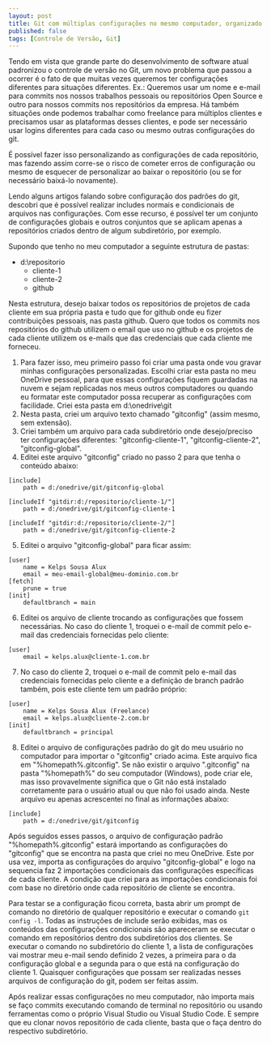 ```yaml
---
layout: post
title: Git com múltiplas configurações no mesmo computador, organizado por subdiretórios
published: false
tags: [Controle de Versão, Git]
---
```


Tendo em vista que grande parte do desenvolvimento de software atual padronizou o controle de versão no Git, um novo problema que passou a ocorrer é o fato de que muitas vezes queremos ter configurações diferentes para situações diferentes. Ex.: Queremos usar um nome e e-mail para commits nos nossos trabalhos pessoais ou repositórios Open Source e outro para nossos commits nos repositórios da empresa. Há também situações onde podemos trabalhar como freelance para múltiplos clientes e precisamos usar as plataformas desses clientes, e pode ser necessário usar logins diferentes para cada caso ou mesmo outras configurações do git.
<!--more-->

É possível fazer isso personalizando as configurações de cada repositório, mas fazendo assim corre-se o risco de cometer erros de configuração ou mesmo de esquecer de personalizar ao baixar o repositório (ou se for necessário baixá-lo novamente).

Lendo alguns artigos falando sobre configuração dos padrões do git, descobri que é possível realizar includes normais e condicionais de arquivos nas configurações. Com esse recurso, é possível ter um conjunto de configurações globais e outros conjuntos que se aplicam apenas a repositórios criados dentro de algum subdiretório, por exemplo.

Supondo que tenho no meu computador a seguinte estrutura de pastas:

- d:\repositorio
	- cliente-1
	- cliente-2
	- github

Nesta estrutura, desejo baixar todos os repositórios de projetos de cada cliente em sua própria pasta e tudo que for github onde eu fizer contribuições pessoais, nas pasta github. Quero que todos os commits nos repositórios do github utilizem o email que uso no github e os projetos de cada cliente utilizem os e-mails que das credenciais que cada cliente me forneceu.

1. Para fazer isso, meu primeiro passo foi criar uma pasta onde vou gravar minhas configurações personalizadas. Escolhi criar esta pasta no meu OneDrive pessoal, para que essas configurações fiquem guardadas na nuvem e sejam replicadas nos meus outros computadores ou quando eu formatar este computador possa recuperar as configurações com facilidade. Criei esta pasta em d:\onedrive\git
2. Nesta pasta, criei um arquivo texto chamado "gitconfig" (assim mesmo, sem extensão).
3. Criei também um arquivo para cada subdiretório onde desejo/preciso ter configurações diferentes: "gitconfig-cliente-1", "gitconfig-cliente-2", "gitconfig-global".
4. Editei este arquivo "gitconfig" criado no passo 2 para que tenha o conteúdo abaixo:

```
[include]
	path = d:/onedrive/git/gitconfig-global

[includeIf "gitdir:d:/repositorio/cliente-1/"]
	path = d:/onedrive/git/gitconfig-cliente-1

[includeIf "gitdir:d:/repositorio/cliente-2/"]
	path = d:/onedrive/git/gitconfig-cliente-2
```

5. Editei o arquivo "gitconfig-global" para ficar assim:

```
[user]
	name = Kelps Sousa Alux
	email = meu-email-global@meu-dominio.com.br
[fetch]
	prune = true
[init]
	defaultbranch = main
```

6. Editei os arquivo de cliente trocando as configurações que fossem necessárias. No caso do cliente 1, troquei o e-mail de commit pelo e-mail das credenciais fornecidas pelo cliente:

```
[user]
	email = kelps.alux@cliente-1.com.br
```

7. No caso do cliente 2, troquei o e-mail de commit pelo e-mail das credenciais fornecidas pelo cliente e a definição de branch padrão também, pois este cliente tem um padrão próprio:

```
[user]
	name = Kelps Sousa Alux (Freelance)
	email = kelps.alux@cliente-2.com.br
[init]
	defaultbranch = principal
```

8. Editei o arquivo de configurações padrão do git do meu usuário no computador para importar o "gitconfig" criado acima. Este arquivo fica em "%homepath%\.gitconfig". Se não existir o arquivo ".gitconfig" na pasta "%homepath%" do seu computador (Windows), pode criar ele, mas isso provavelmente significa que o Git não está instalado corretamente para o usuário atual ou que não foi usado ainda. Neste arquivo eu apenas acrescentei no final as informações abaixo:

```
[include]
	path = d:/onedrive/git/gitconfig
```

Após seguidos esses passos, o arquivo de configuração padrão "%homepath%\.gitconfig" estará importando as configurações do "gitconfig" que se encontra na pasta que criei no meu OneDrive. Este por usa vez, importa as configurações do arquivo "gitconfig-global" e logo na sequencia faz 2 importações condicionais das configurações específicas de cada cliente. A condição que criei para as importações condicionais foi com base no diretório onde cada repositório de cliente se encontra.

Para testar se a configuração ficou correta, basta abrir um prompt de comando no diretório de qualquer repositório e executar o comando ```git config -l```. Todas as instruções de include serão exibidas, mas os conteúdos das configurações condicionais são apareceram se executar o comando em repositórios dentro dos subdiretórios dos clientes. Se executar o comando no subdiretório do cliente 1, a lista de configurações vai mostrar meu e-mail sendo definido 2 vezes, a primeira para o da configuração global e a segunda para o que está na configuração do cliente 1.
Quaisquer configurações que possam ser realizadas nesses arquivos de configuração do git, podem ser feitas assim.

Após realizar essas configurações no meu computador, não importa mais se faço commits executando comando de terminal no repositório ou usando ferramentas como o próprio Visual Studio ou Visual Studio Code. E sempre que eu clonar novos repositório de cada cliente, basta que o faça dentro do respectivo subdiretório.
